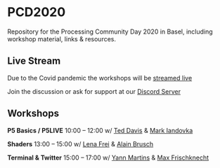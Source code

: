 # PCD2020
Repository for the Processing Community Day 2020 in Basel, including workshop material, links &amp; resources.

## Live Stream

Due to the Covid pandemic the workshops will be [streamed live](https://youtu.be/LjyGeYOcDWQ)

Join the discussion or ask for support at our [Discord Server](https://discord.gg/STKTfDhKgy)

## Workshops

**P5 Basics / P5LIVE**
10:00 – 12:00
w/ [Ted Davis](https://github.com/ffd8) & [Mark Iandovka](https://github.com/miandovka)

**Shaders**
13:00 – 15:00
w/ [Lena Frei](https://github.com/LenaF6) & [Alain Brusch](https://github.com/alainchristopher)

**Terminal & Twitter**
15:00 – 17:00
w/ [Yann Martins](https://github.com/Yyyyaaaannnnoooo) & [Max Frischknecht](https://github.com/maxfrischknecht)
